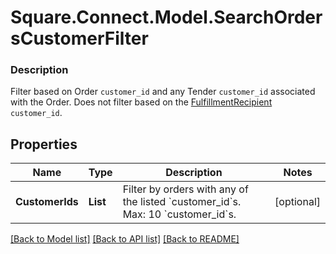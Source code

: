 # Square.Connect.Model.SearchOrdersCustomerFilter

### Description

Filter based on Order `customer_id` and any Tender `customer_id` associated with the Order. Does not filter based on the [FulfillmentRecipient](#type-orderfulfillmentrecipient) `customer_id`.

## Properties

Name | Type | Description | Notes
------------ | ------------- | ------------- | -------------
**CustomerIds** | **List<string>** | Filter by orders with any of the listed &#x60;customer_id&#x60;s.  Max: 10 &#x60;customer_id&#x60;s. | [optional] 



[[Back to Model list]](../README.md#documentation-for-models) [[Back to API list]](../README.md#documentation-for-api-endpoints) [[Back to README]](../README.md)

